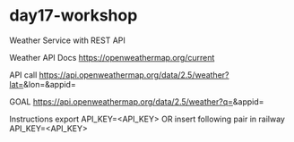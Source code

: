 # day17-workshop
Weather Service with REST API

Weather API Docs
https://openweathermap.org/current


API call
https://api.openweathermap.org/data/2.5/weather?lat=<lat>&lon=<lon>&appid=<API key>


GOAL
https://api.openweathermap.org/data/2.5/weather?q=<city>&appid=<API key>


Instructions
export API_KEY=<API_KEY>
OR
insert following pair in railway API_KEY=<API_KEY>